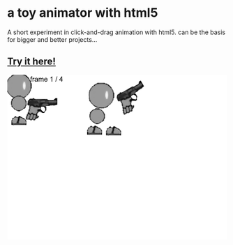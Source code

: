 # a toy animator with html5
A short experiment in click-and-drag animation with html5. can be the basis for bigger and better projects...

[Try it here!](https://mirror12k.github.io/nlo-engine-animator/packed.html)
---
![screenshot](https://raw.githubusercontent.com/mirror12k/nlo-engine-animator/master/screenshot.png)

